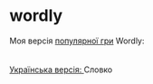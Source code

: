 # wordly
Моя версія <a href="https://play.google.com/store/apps/details?id=com.TechTreeGames.Wordle&hl=uk&gl=US">популярної гри</a> Wordly: 
<br/> <br/> <br/>
<a href="https://play.google.com/store/apps/details?id=com.word.guess&hl=uk&gl=US">Українська версія: </a> Словко

